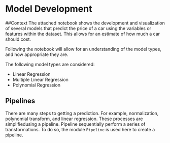 # Model Development

##Context 
The attached notebook shows the development and visualization of several models that predict the price of a car using the variables or features within the dataset. This allows for an estimate of how much a car should cost.

Following the notebook will allow for an understanding of the model types, and how appropriate they are.

The following model types are considered:
- Linear Regression
- Multiple Linear Regression
- Polynomial Regression

## Pipelines
There are many steps to getting a prediction. For example, normalization, polynomial transform, and linear regression. These processes are simplifiedusing a pipeline. Pipeline sequentially perform a series of transformations. To do so, the module `Pipeline` is used here to create a pipeline. 

